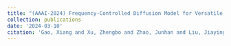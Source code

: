 ```yaml
---
title: "(AAAI-2024) Frequency-Controlled Diffusion Model for Versatile Text-Guided Image-to-Image Translation (CCF-A)"
collection: publications
date: '2024-03-10'
citation: 'Gao, Xiang and Xu, Zhengbo and Zhao, Junhan and Liu, Jiaying. Frequency-Controlled Diffusion Model for Versatile Text-Guided Image-to-Image Translation. Proceedings of the AAAI Conference on Artificial Intelligence, AAAI-24, 2024.'
---
```

